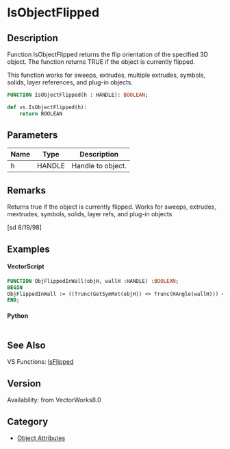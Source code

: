 # IsObjectFlipped

## Description
Function IsObjectFlipped returns the flip orientation of the specified 3D object. The function returns TRUE if the object is currently flipped.  

This function works for sweeps, extrudes, multiple extrudes, symbols, solids, layer references, and plug-in objects.

```pascal
FUNCTION IsObjectFlipped(h : HANDLE): BOOLEAN;
```

```python
def vs.IsObjectFlipped(h):
    return BOOLEAN
```

## Parameters
|Name|Type|Description|
|---|---|---|
|h|HANDLE|Handle to object.|

## Remarks
Returns true if the object is currently flipped.  Works for sweeps, extrudes, mextrudes, symbols, solids, layer refs, and plug-in objects

[sd 8/19/98]

## Examples
#### VectorScript ####
```pascal
FUNCTION ObjFlippedInWall(objH, wallH :HANDLE) :BOOLEAN;
BEGIN
ObjFlippedInWall := ((Trunc(GetSymRot(objH)) <> Trunc(HAngle(wallH))) = IsObjectFlipped(objH)); 
END;
```
#### Python ####
```python

```

## See Also
VS Functions:
[IsFlipped](IsFlipped.md)

## Version
Availability: from VectorWorks8.0

## Category
* [Object Attributes](../Categories/Object%20Attributes.md)
